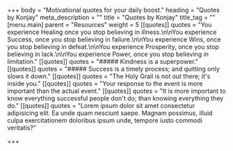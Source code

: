 +++
body = "Motivational quotes for your daily boost."
heading = "Quotes by Konjay"
meta_description = ""
title = "Quotes by Konjay"
title_tag = ""
[menu.main]
parent = "Resources"
weight = 5
[[quotes]]
quotes = "You experience Healing once you stop believing in illness.\n\nYou experience Success, once you stop believing in failure.\n\nYou experience Wins, once you stop believing in defeat.\n\nYou experience Prosperity, once you stop believing in lack.\n\nYou experience Power, once you stop believing in limitation."
[[quotes]]
quotes = "##### Kindness is a superpower."
[[quotes]]
quotes = "##### Success is a timely process; and quitting only slows it down."
[[quotes]]
quotes = "The Holy Grail is not out there; it's inside you."
[[quotes]]
quotes = "Your response to the event is more important than the actual event."
[[quotes]]
quotes = "It is  more important to know everything successful people don't do;  than knowing everything they do."
[[quotes]]
quotes = "Lorem ipsum dolor sit amet consectetur adipisicing elit. Ea unde quam nesciunt saepe. Magnam possimus, illuid culpa exercitationem doloribus ipsum unde, tempore iusto commodi veritatis?"

+++

